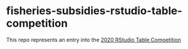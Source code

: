 # fisheries-subsidies-rstudio-table-competition

This repo represents an entry into the [2020 RStudio Table Competition](https://blog.rstudio.com/2020/09/15/announcing-the-2020-rstudio-table-contest/)

